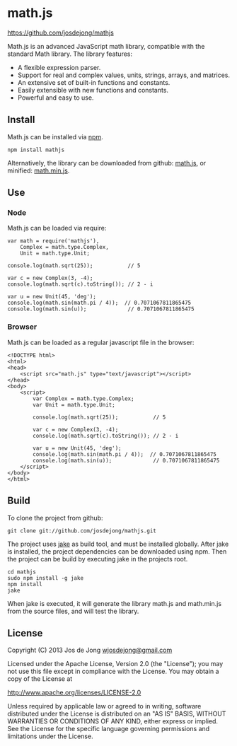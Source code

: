 # math.js
https://github.com/josdejong/mathjs

Math.js is an advanced JavaScript math library, compatible with the standard
Math library. The library features:

- A flexible expression parser.
- Support for real and complex values, units, strings, arrays, and matrices.
- An extensive set of built-in functions and constants.
- Easily extensible with new functions and constants.
- Powerful and easy to use.


## Install

Math.js can be installed via [npm](https://npmjs.org/).

    npm install mathjs

Alternatively, the library can be downloaded from github:
[math.js](https://raw.github.com/josdejong/mathjs/master/math.js), or minified:
[math.min.js](https://raw.github.com/josdejong/mathjs/master/math.min.js).


## Use

### Node

Math.js can be loaded via require:

    var math = require('mathjs'),
        Complex = math.type.Complex,
        Unit = math.type.Unit;

    console.log(math.sqrt(25));           // 5

    var c = new Complex(3, -4);
    console.log(math.sqrt(c).toString()); // 2 - i

    var u = new Unit(45, 'deg');
    console.log(math.sin(math.pi / 4));  // 0.7071067811865475
    console.log(math.sin(u));             // 0.7071067811865475

### Browser

Math.js can be loaded as a regular javascript file in the browser:

    <!DOCTYPE html>
    <html>
    <head>
        <script src="math.js" type="text/javascript"></script>
    </head>
    <body>
        <script>
            var Complex = math.type.Complex;
            var Unit = math.type.Unit;

            console.log(math.sqrt(25));           // 5

            var c = new Complex(3, -4);
            console.log(math.sqrt(c).toString()); // 2 - i

            var u = new Unit(45, 'deg');
            console.log(math.sin(math.pi / 4));  // 0.7071067811865475
            console.log(math.sin(u));             // 0.7071067811865475
        </script>
    </body>
    </html>


## Build

To clone the project from github:

    git clone git://github.com/josdejong/mathjs.git

The project uses [jake](https://github.com/mde/jake) as build tool,
and must be installed globally.
After jake is installed, the project dependencies can be downloaded using npm.
Then the project can be build by executing jake in the projects root.

    cd mathjs
    sudo npm install -g jake
    npm install
    jake

When jake is executed, it will generate the library math.js and math.min.js
from the source files, and will test the library.


## License

Copyright (C) 2013 Jos de Jong <wjosdejong@gmail.com>

Licensed under the Apache License, Version 2.0 (the "License");
you may not use this file except in compliance with the License.
You may obtain a copy of the License at

   http://www.apache.org/licenses/LICENSE-2.0

Unless required by applicable law or agreed to in writing, software
distributed under the License is distributed on an "AS IS" BASIS,
WITHOUT WARRANTIES OR CONDITIONS OF ANY KIND, either express or implied.
See the License for the specific language governing permissions and
limitations under the License.
